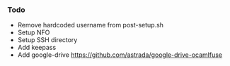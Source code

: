 ### Todo

* Remove hardcoded username from post-setup.sh
* Setup NFO 
* Setup SSH directory
* Add keepass
* Add google-drive https://github.com/astrada/google-drive-ocamlfuse
